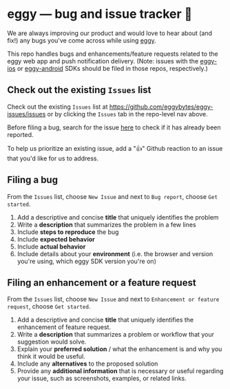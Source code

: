 # eggy — bug and issue tracker 🐛

We are always improving our product and would love to hear about (and fix!) any bugs
you've come across while using [eggy](useeggy.com).

This repo handles bugs and enhancements/feature requests related to the eggy web app and push notification delivery. (Note: issues with the [eggy-ios](https://github.com/eggybytes/eggy-ios) or [eggy-android](https://github.com/eggybytes/eggy-android) SDKs should be filed in those repos, respectively.)

## Check out the existing `Issues` list

Check out the existing `Issues` list at https://github.com/eggybytes/eggy-issues/issues or by
clicking the `Issues` tab in the repo-level nav above.

Before filing a bug, search for the issue [here](https://github.com/eggybytes/eggy-issues/search?q=&type=Issues) to check if it has already been reported.

To help us prioritize an existing issue, add a "👍" Github reaction to an issue that you'd like for us to address.

## Filing a bug

From the `Issues` list, choose `New Issue` and next to `Bug report`, choose `Get started`.

1. Add a descriptive and concise **title** that uniquely identifies the problem
2. Write a **description** that summarizes the problem in a few lines
3. Include **steps to reproduce** the bug
4. Include **expected behavior**
5. Include **actual behavior**
6. Include details about your **environment** (i.e. the browser and version you're using, which eggy SDK version you're on)

## Filing an enhancement or a feature request

From the `Issues` list, choose `New Issue` and next to `Enhancement or feature request`, choose `Get started`.

1. Add a descriptive and concise **title** that uniquely identifies the enhancement of feature request.
2. Write a **description** that summarizes a problem or workflow that your suggestion would solve.
3. Explain your **preferred solution** / what the enhancement is and why you think it would be useful.
4. Include any **alternatives** to the proposed solution
5. Provide any **additional information** that is necessary or useful regarding your issue, such as screenshots, examples, or related links.
